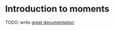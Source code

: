 # Introduction to moments

TODO: write [great documentation](http://jacobian.org/writing/what-to-write/)
